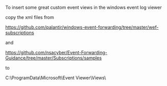 To insert some great custom event views in the windows event log viewer 

copy the xml files from

https://github.com/palantir/windows-event-forwarding/tree/master/wef-subscriptions

and 

https://github.com/nsacyber/Event-Forwarding-Guidance/tree/master/Subscriptions/samples

to

C:\ProgramData\Microsoft\Event Viewer\Views\

